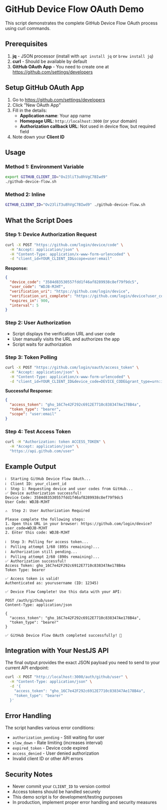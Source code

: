 # GitHub Device Flow OAuth Demo

This script demonstrates the complete GitHub Device Flow OAuth process using curl commands.

## Prerequisites

1. **jq** - JSON processor (install with `apt install jq` or `brew install jq`)
2. **curl** - Should be available by default
3. **GitHub OAuth App** - You need to create one at https://github.com/settings/developers

## Setup GitHub OAuth App

1. Go to https://github.com/settings/developers
2. Click "New OAuth App"
3. Fill in the details:
   - **Application name**: Your app name
   - **Homepage URL**: `http://localhost:3000` (or your domain)
   - **Authorization callback URL**: Not used in device flow, but required field
4. Note down your **Client ID**

## Usage

### Method 1: Environment Variable

```bash
export GITHUB_CLIENT_ID="Ov23liT3u8hVgC7BIwd9"
./github-device-flow.sh
```

### Method 2: Inline

```bash
GITHUB_CLIENT_ID="Ov23liT3u8hVgC7BIwd9" ./github-device-flow.sh
```

## What the Script Does

### Step 1: Device Authorization Request

```bash
curl -X POST "https://github.com/login/device/code" \
  -H "Accept: application/json" \
  -H "Content-Type: application/x-www-form-urlencoded" \
  -d "client_id=YOUR_CLIENT_ID&scope=user:email"
```

**Response:**

```json
{
  "device_code": "3584d83530557fdd1f46af8289938c8ef79f9dc5",
  "user_code": "WDJB-MJHT",
  "verification_uri": "https://github.com/login/device",
  "verification_uri_complete": "https://github.com/login/device?user_code=WDJB-MJHT",
  "expires_in": 900,
  "interval": 5
}
```

### Step 2: User Authorization

- Script displays the verification URL and user code
- User manually visits the URL and authorizes the app
- Script waits for authorization

### Step 3: Token Polling

```bash
curl -X POST "https://github.com/login/oauth/access_token" \
  -H "Accept: application/json" \
  -H "Content-Type: application/x-www-form-urlencoded" \
  -d "client_id=YOUR_CLIENT_ID&device_code=DEVICE_CODE&grant_type=urn:ietf:params:oauth:grant-type:device_code"
```

**Successful Response:**

```json
{
  "access_token": "gho_16C7e42F292c6912E7710c838347Ae178B4a",
  "token_type": "bearer",
  "scope": "user:email"
}
```

### Step 4: Test Access Token

```bash
curl -H "Authorization: token ACCESS_TOKEN" \
  -H "Accept: application/json" \
  "https://api.github.com/user"
```

## Example Output

```
ℹ️  Starting GitHub Device Flow OAuth...
ℹ️  Client ID: your_client_id
ℹ️  Step 1: Requesting device and user codes from GitHub...
✅ Device authorization successful!
Device Code: 3584d83530557fdd1f46af8289938c8ef79f9dc5
User Code: WDJB-MJHT

⚠️  Step 2: User Authorization Required

Please complete the following steps:
1. Open this URL in your browser: https://github.com/login/device?user_code=WDJB-MJHT
2. Enter this code: WDJB-MJHT

ℹ️  Step 3: Polling for access token...
ℹ️  Polling attempt 1/60 (895s remaining)...
ℹ️  Authorization still pending...
ℹ️  Polling attempt 2/60 (890s remaining)...
✅ Authorization successful!
Access Token: gho_16C7e42F292c6912E7710c838347Ae178B4a
Token Type: bearer

✅ Access token is valid!
Authenticated as: yourusername (ID: 12345)

✅ Device Flow Complete! Use this data with your API:

POST /auth/github/user
Content-Type: application/json

{
  "access_token": "gho_16C7e42F292c6912E7710c838347Ae178B4a",
  "token_type": "bearer"
}

✅ GitHub Device Flow OAuth completed successfully! 🎉
```

## Integration with Your NestJS API

The final output provides the exact JSON payload you need to send to your current API endpoint:

```bash
curl -X POST "http://localhost:3000/auth/github/user" \
  -H "Content-Type: application/json" \
  -d '{
    "access_token": "gho_16C7e42F292c6912E7710c838347Ae178B4a",
    "token_type": "bearer"
  }'
```

## Error Handling

The script handles various error conditions:

- `authorization_pending` - Still waiting for user
- `slow_down` - Rate limiting (increases interval)
- `expired_token` - Device code expired
- `access_denied` - User denied authorization
- Invalid client ID or other API errors

## Security Notes

- Never commit your `CLIENT_ID` to version control
- Access tokens should be handled securely
- This demo script is for development/testing purposes
- In production, implement proper error handling and security measures
